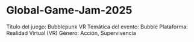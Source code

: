 # Global-Game-Jam-2025
Título del juego: Bubblepunk VR  Temática del evento: Bubble  Plataforma: Realidad Virtual (VR)  Género: Acción, Supervivencia
